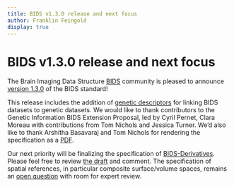 ```yaml
---
title: BIDS v1.3.0 release and next focus
author: Franklin Feingold
display: true
---
```


# BIDS v1.3.0 release and next focus

The Brain Imaging Data Structure [BIDS](https://bids.neuroimaging.io/) community is pleased to announce [version 1.3.0](https://bids-specification.readthedocs.io/en/v1.3.0/) of the BIDS standard!

<!--more-->

This release includes the addition of [genetic descriptors](https://bids-specification.readthedocs.io/en/v1.3.0/04-modality-specific-files/08-genetic-descriptor.html) for linking BIDS datasets to genetic datasets.
We would like to thank contributors to the Genetic Information BIDS Extension Proposal, led by Cyril Pernet, Clara Moreau with contributions from Tom Nichols and Jessica Turner.
We’d also like to thank Arshitha Basavaraj and Tom Nichols for rendering the specification as a [PDF](https://zenodo.org/record/3720628#.XpYUPNNKjFQ).

Our next priority will be finalizing the specification of [BIDS-Derivatives](https://github.com/bids-standard/bids-specification/pull/265).
Please feel free to review [the draft](https://bids-specification.readthedocs.io/en/common-derivatives/05-derivatives/01-introduction.html) and comment.
The specification of spatial references, in particular composite surface/volume spaces, remains an [open question](https://github.com/bids-standard/bids-specification/pull/301) with room for expert review.
